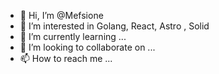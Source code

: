 - 👋 Hi, I’m @Mefsione
- 👀 I’m interested in Golang, React, Astro , Solid
- 🌱 I’m currently learning ...
- 💞️ I’m looking to collaborate on ...
- 📫 How to reach me ...

<!---
Mefsione/Mefsione is a ✨ special ✨ repository because its `README.md` (this file) appears on your GitHub profile.
You can click the Preview link to take a look at your changes.
--->
